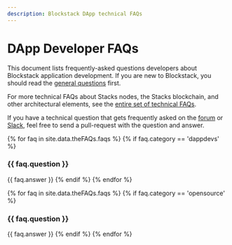 ```yaml
---
description: Blockstack DApp technical FAQs
---
```


# DApp Developer FAQs

This document lists frequently-asked questions developers about Blockstack application development. If you are new to Blockstack, you should read the [general questions]({{site.baseurl}}/faqs/allFAQs.html) first.

For more technical FAQs about Stacks nodes, the Stacks blockchain, and other architectural elements, see the [entire set of technical FAQs]({{site.baseurl}}/core/faq_technical.html).

If you have a technical question that gets frequently asked on the
[forum](https://forum.blockstack.org) or [Slack](https://blockstack.slack.com),
feel free to send a pull-request with the question and answer.

{% for faq in site.data.theFAQs.faqs %}
{% if faq.category == 'dappdevs' %}

### {{ faq.question }}

{{ faq.answer }}
{% endif %}
{% endfor %}

{% for faq in site.data.theFAQs.faqs %}
{% if faq.category == 'opensource' %}

### {{ faq.question }}

{{ faq.answer }}
{% endif %}
{% endfor %}
